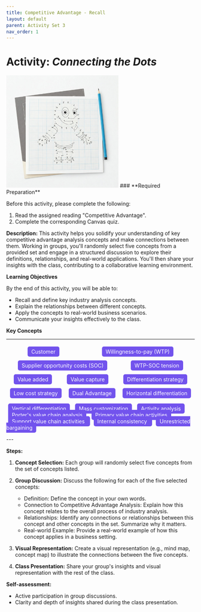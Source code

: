 ```yaml
---
title: Competitive Advantage - Recall
layout: default
parent: Activity Set 3
nav_order: 1
---
```

# Activity: *Connecting the Dots* 

<img src="/assets/images/connect-the-dots.jpeg" alt="An image of a connect the dots drawing" width="300"/>
### **Required Preparation**

Before this activity, please complete the following:

1.  Read the assigned reading "Competitive Advantage".
2.  Complete the corresponding Canvas quiz.



**Description:** This activity helps you solidify your understanding of key competitive advantage analysis concepts and make connections between them. Working in groups, you'll randomly select five concepts from a provided set and engage in a structured discussion to explore their definitions, relationships, and real-world applications. You'll then share your insights with the class, contributing to a collaborative learning environment.

**Learning Objectives**

By the end of this activity, you will be able to:

*   Recall and define key industry analysis concepts.
*   Explain the relationships between different concepts.
*   Apply the concepts to real-world business scenarios.
*   Communicate your insights effectively to the class.


**Key Concepts**

---

<div style="display: flex; flex-wrap: wrap; color: white;justify-content: space-around; width=100%">
<span style="background-color: #7253ed; padding: 5px 10px; margin: 5px; border-radius: 5px;">Customer</span>
<span style="background-color: #7253ed; padding: 5px 10px; margin: 5px; border-radius: 5px;">Willingness-to-pay (WTP)</span>
<span style="background-color: #7253ed; padding: 5px 10px; margin: 5px; border-radius: 5px;"> Supplier opportunity costs (SOC)</span>
<span style="background-color: #7253ed; padding: 5px 10px; margin: 5px; border-radius: 5px;"> WTP-SOC tension</span>
<span style="background-color: #7253ed; padding: 5px 10px; margin: 5px; border-radius: 5px;"> Value added</span>
<span style="background-color: #7253ed; padding: 5px 10px; margin: 5px; border-radius: 5px;">Value capture</span>
<span style="background-color: #7253ed; padding: 5px 10px; margin: 5px; border-radius: 5px;"> Differentiation strategy</span>
<span style="background-color: #7253ed; padding: 5px 10px; margin: 5px; border-radius: 5px;"> Low cost strategy</span>
<span style="background-color: #7253ed; padding: 5px 10px; margin: 5px; border-radius: 5px;"> Dual Advantage</span>
<span style="background-color: #7253ed; padding: 5px 10px; margin: 5px; border-radius: 5px;"> Horizontal differentiation</span>

<span style="background-color: #7253ed; padding: 5px 10px; margin: 5px; border-radius: 5px;"> Vertical differentiation</span>
<span style="background-color: #7253ed; padding: 5px 10px; margin: 5px; border-radius: 5px;"> Mass customization</span>
<span style="background-color: #7253ed; padding: 5px 10px; margin: 5px; border-radius: 5px;"> Activity analysis </span>
<span style="background-color: #7253ed; padding: 5px 10px; margin: 5px; border-radius: 5px;"> Porter's value chain analysis</span>
<span style="background-color: #7253ed; padding: 5px 10px; margin: 5px; border-radius: 5px;"> Primary value chain activities </span>
<span style="background-color: #7253ed; padding: 5px 10px; margin: 5px; border-radius: 5px;"> Support value chain activities </span>
<span style="background-color: #7253ed; padding: 5px 10px; margin: 5px; border-radius: 5px;"> Internal consistency </span>
<span style="background-color: #7253ed; padding: 5px 10px; margin: 5px; border-radius: 5px;"> Unrestricted bargaining </span>
</div>
---

**Steps:**

1.  **Concept Selection:** Each group will randomly select five concepts from the set of concepts listed.

2.  **Group Discussion:** Discuss the following for each of the five selected concepts:
    *   Definition: Define the concept in your own words.
    *   Connection to Competitive Advantage Analysis: Explain how this concept relates to the overall process of industry analysis.
    *   Relationships: Identify any connections or relationships between this concept and other concepts in the set. Summarize why it matters.
    *   Real-world Example: Provide a real-world example of how this concept applies in a business setting.
3.  **Visual Representation:** Create a visual representation (e.g., mind map, concept map) to illustrate the connections between the five concepts.
4.  **Class Presentation:** Share your group's insights and visual representation with the rest of the class.

**Self-assessment:**

*   Active participation in group discussions.
*   Clarity and depth of insights shared during the class presentation.